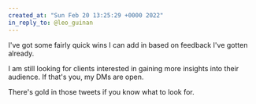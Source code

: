 ```yaml
---
created_at: "Sun Feb 20 13:25:29 +0000 2022"
in_reply_to: @leo_guinan
---
```


I've got some fairly quick wins I can add in based on feedback I've gotten already. 

I am still looking for clients interested in gaining more insights into their audience. If that's you, my DMs are open. 

There's gold in those tweets if you know what to look for.